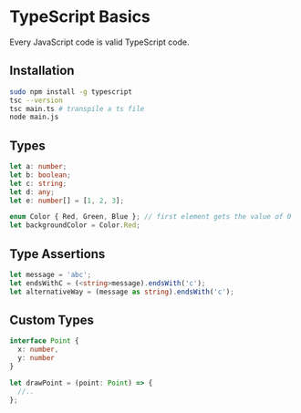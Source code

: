 # TypeScript Basics
Every JavaScript code is valid TypeScript code.

## Installation
```zsh
sudo npm install -g typescript
tsc --version
tsc main.ts # transpile a ts file
node main.js
```

## Types
```ts
let a: number;
let b: boolean;
let c: string;
let d: any;
let e: number[] = [1, 2, 3];

enum Color { Red, Green, Blue }; // first element gets the value of 0
let backgroundColor = Color.Red;
```

## Type Assertions
```ts
let message = 'abc';
let endsWithC = (<string>message).endsWith('c');
let alternativeWay = (message as string).endsWith('c');
```

## Custom Types
```ts
interface Point {
  x: number,
  y: number
}

let drawPoint = (point: Point) => {
  //..
};
```
